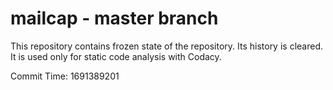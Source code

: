 # mailcap - master branch

This repository contains frozen state of the repository.
Its history is cleared. It is used only for static code
analysis with Codacy.

Commit Time: 1691389201